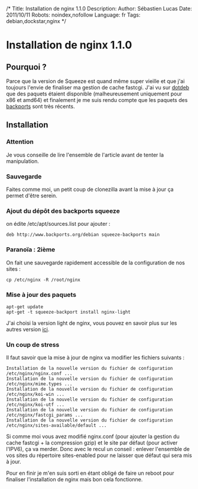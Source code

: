 /*
Title: Installation de nginx 1.1.0
Description: 
Author: Sébastien Lucas
Date: 2011/10/11
Robots: noindex,nofollow
Language: fr
Tags: debian,dockstar,nginx
*/
# Installation de nginx 1.1.0

## Pourquoi ?
Parce que la version de Squeeze est quand même super vieille et que j'ai toujours l'envie de finaliser ma gestion de cache fastcgi. J'ai vu sur [dotdeb](http://www.dotdeb.org/) que des paquets étaient disponible (malheureusement uniquement pour x86 et amd64) et finalement je me suis rendu compte que les paquets des [backports](http://backports-master.debian.org/) sont très récents.

## Installation

### Attention
Je vous conseille de lire l'ensemble de l'article avant de tenter la manipulation.

### Sauvegarde

Faites comme moi, un petit coup de clonezilla avant la mise à jour ça permet d'être serein.

### Ajout du dépôt des backports squeeze

on édite /etc/apt/sources.list pour ajouter :
```
deb http://www.backports.org/debian squeeze-backports main
```

### Paranoïa : 2ième

On fait une sauvegarde rapidement accessible de la configuration de nos sites :
```
cp /etc/nginx -R /root/nginx
```

### Mise à jour des paquets

```
apt-get update
apt-get -t squeeze-backport install nginx-light
```
J'ai choisi la version light de nginx, vous pouvez en savoir plus sur les autres version [ici](http://packages.debian.org/search?suite=squeeze-backports&searchon=names&keywords=nginx).

### Un coup de stress

Il faut savoir que la mise à jour de nginx va modifier les fichiers suivants :
```
Installation de la nouvelle version du fichier de configuration /etc/nginx/nginx.conf ...
Installation de la nouvelle version du fichier de configuration /etc/nginx/mime.types ...
Installation de la nouvelle version du fichier de configuration /etc/nginx/koi-win ...
Installation de la nouvelle version du fichier de configuration /etc/nginx/koi-utf ...
Installation de la nouvelle version du fichier de configuration /etc/nginx/fastcgi_params ...
Installation de la nouvelle version du fichier de configuration /etc/nginx/sites-available/default ...
```
Si comme moi vous avez modifié nginx.conf (pour ajouter la gestion du cache fastcgi + la compression gzip) et le site par défaut (pour activer l'IPV6), ça va merder. Donc avec le recul un conseil : enlever l'ensemble de vos sites du répertoire sites-enabled pour ne laisser que défaut qui sera mis à jour.

Pour en finir je m'en suis sorti en étant obligé de faire un reboot pour finaliser l'installation de nginx mais bon cela fonctionne.
